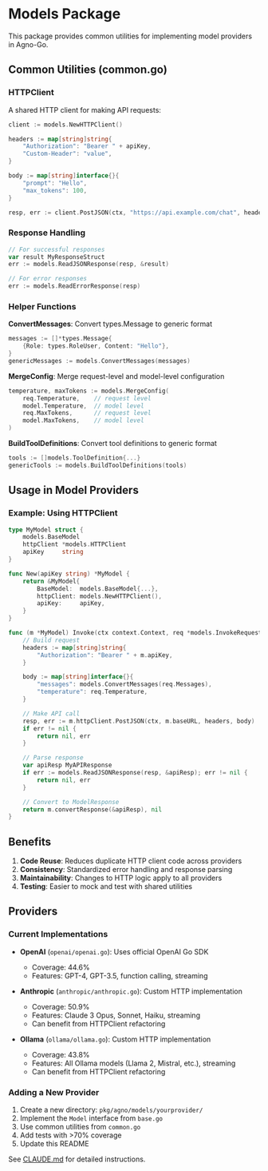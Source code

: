 # Models Package

This package provides common utilities for implementing model providers in Agno-Go.

## Common Utilities (common.go)

### HTTPClient

A shared HTTP client for making API requests:

```go
client := models.NewHTTPClient()

headers := map[string]string{
    "Authorization": "Bearer " + apiKey,
    "Custom-Header": "value",
}

body := map[string]interface{}{
    "prompt": "Hello",
    "max_tokens": 100,
}

resp, err := client.PostJSON(ctx, "https://api.example.com/chat", headers, body)
```

### Response Handling

```go
// For successful responses
var result MyResponseStruct
err := models.ReadJSONResponse(resp, &result)

// For error responses
err := models.ReadErrorResponse(resp)
```

### Helper Functions

**ConvertMessages**: Convert types.Message to generic format
```go
messages := []*types.Message{
    {Role: types.RoleUser, Content: "Hello"},
}
genericMessages := models.ConvertMessages(messages)
```

**MergeConfig**: Merge request-level and model-level configuration
```go
temperature, maxTokens := models.MergeConfig(
    req.Temperature,    // request level
    model.Temperature,  // model level
    req.MaxTokens,      // request level
    model.MaxTokens,    // model level
)
```

**BuildToolDefinitions**: Convert tool definitions to generic format
```go
tools := []models.ToolDefinition{...}
genericTools := models.BuildToolDefinitions(tools)
```

## Usage in Model Providers

### Example: Using HTTPClient

```go
type MyModel struct {
    models.BaseModel
    httpClient *models.HTTPClient
    apiKey     string
}

func New(apiKey string) *MyModel {
    return &MyModel{
        BaseModel:  models.BaseModel{...},
        httpClient: models.NewHTTPClient(),
        apiKey:     apiKey,
    }
}

func (m *MyModel) Invoke(ctx context.Context, req *models.InvokeRequest) (*types.ModelResponse, error) {
    // Build request
    headers := map[string]string{
        "Authorization": "Bearer " + m.apiKey,
    }

    body := map[string]interface{}{
        "messages": models.ConvertMessages(req.Messages),
        "temperature": req.Temperature,
    }

    // Make API call
    resp, err := m.httpClient.PostJSON(ctx, m.baseURL, headers, body)
    if err != nil {
        return nil, err
    }

    // Parse response
    var apiResp MyAPIResponse
    if err := models.ReadJSONResponse(resp, &apiResp); err != nil {
        return nil, err
    }

    // Convert to ModelResponse
    return m.convertResponse(&apiResp), nil
}
```

## Benefits

1. **Code Reuse**: Reduces duplicate HTTP client code across providers
2. **Consistency**: Standardized error handling and response parsing
3. **Maintainability**: Changes to HTTP logic apply to all providers
4. **Testing**: Easier to mock and test with shared utilities

## Providers

### Current Implementations

- **OpenAI** (`openai/openai.go`): Uses official OpenAI Go SDK
  - Coverage: 44.6%
  - Features: GPT-4, GPT-3.5, function calling, streaming

- **Anthropic** (`anthropic/anthropic.go`): Custom HTTP implementation
  - Coverage: 50.9%
  - Features: Claude 3 Opus, Sonnet, Haiku, streaming
  - Can benefit from HTTPClient refactoring

- **Ollama** (`ollama/ollama.go`): Custom HTTP implementation
  - Coverage: 43.8%
  - Features: All Ollama models (Llama 2, Mistral, etc.), streaming
  - Can benefit from HTTPClient refactoring

### Adding a New Provider

1. Create a new directory: `pkg/agno/models/yourprovider/`
2. Implement the `Model` interface from `base.go`
3. Use common utilities from `common.go`
4. Add tests with >70% coverage
5. Update this README

See [CLAUDE.md](../../CLAUDE.md#adding-a-model-provider) for detailed instructions.

